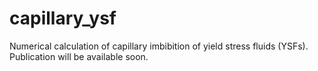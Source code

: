 # capillary_ysf
Numerical calculation of capillary imbibition of yield stress fluids (YSFs). Publication will be available soon. 
